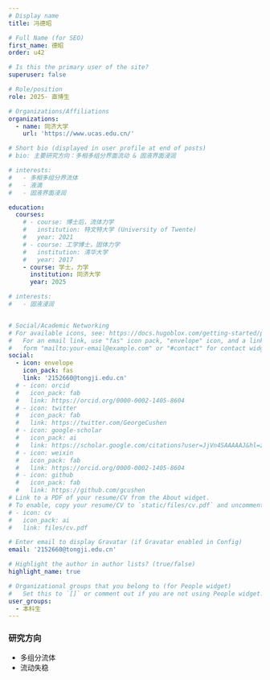 ```yaml
---
# Display name
title: 冯德昭

# Full Name (for SEO)
first_name: 德昭
order: u42

# Is this the primary user of the site?
superuser: false

# Role/position
role: 2025- 直博生

# Organizations/Affiliations
organizations:
  - name: 同济大学
    url: 'https://www.ucas.edu.cn/'

# Short bio (displayed in user profile at end of posts)
# bio: 主要研究方向：多相多组分界面流动 & 固液界面浸润

# interests:
#   - 多相多组分界流体
#   - 液滴
#   - 固液界面浸润

education:
  courses:
    # - course: 博士后，流体力学
    #   institution: 特文特大学 (University of Twente)
    #   year: 2021
    # - course: 工学博士，固体力学
    #   institution: 清华大学
    #   year: 2017
    - course: 学士，力学
      institution: 同济大学
      year: 2025

# interests:
#   - 固液浸润


# Social/Academic Networking
# For available icons, see: https://docs.hugoblox.com/getting-started/page-builder/#icons
#   For an email link, use "fas" icon pack, "envelope" icon, and a link in the
#   form "mailto:your-email@example.com" or "#contact" for contact widget.
social:
  - icon: envelope
    icon_pack: fas
    link: '2152660@tongji.edu.cn'
  # - icon: orcid
  #   icon_pack: fab
  #   link: https://orcid.org/0000-0002-1405-8604
  # - icon: twitter
  #   icon_pack: fab
  #   link: https://twitter.com/GeorgeCushen
  # - icon: google-scholar
  #   icon_pack: ai
  #   link: https://scholar.google.com/citations?user=JjVn4SAAAAAJ&hl=zh-CN
  # - icon: weixin
  #   icon_pack: fab
  #   link: https://orcid.org/0000-0002-1405-8604
  # - icon: github
  #   icon_pack: fab
  #   link: https://github.com/gcushen
# Link to a PDF of your resume/CV from the About widget.
# To enable, copy your resume/CV to `static/files/cv.pdf` and uncomment the lines below.
# - icon: cv
#   icon_pack: ai
#   link: files/cv.pdf

# Enter email to display Gravatar (if Gravatar enabled in Config)
email: '2152660@tongji.edu.cn'

# Highlight the author in author lists? (true/false)
highlight_name: true

# Organizational groups that you belong to (for People widget)
#   Set this to `[]` or comment out if you are not using People widget.
user_groups:
  - 本科生
---
```


### 研究方向

- 多组分流体
- 流动失稳